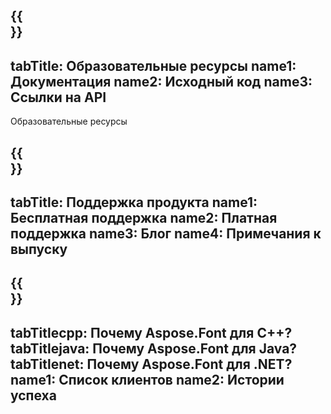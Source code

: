 ﻿---
translation: true
deploy: false
---

{{<section learningresources>}}
---
tabTitle: Образовательные ресурсы
name1: Документация
name2: Исходный код
name3: Ссылки на API
---

Образовательные ресурсы

{{<section support>}}
---
tabTitle: Поддержка продукта
name1: Бесплатная поддержка
name2: Платная поддержка
name3: Блог
name4: Примечания к выпуску
---

{{<section why>}}
---
tabTitlecpp: Почему Aspose.Font для C++?
tabTitlejava: Почему Aspose.Font для Java?
tabTitlenet: Почему Aspose.Font для .NET?
name1: Список клиентов
name2: Истории успеха
---